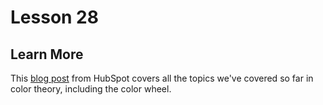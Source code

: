 # Lesson 28

## Learn More

This [blog post](https://blog.hubspot.com/marketing/color-theory-design) from HubSpot covers all the topics we've covered so far in color theory, including the color wheel.
